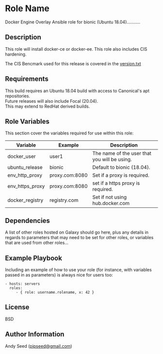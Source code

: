 
Role Name
=========

Docker Engine Overlay Ansible role for bionic (Ubuntu 18.04)...........

Description
-----------
This role will install docker-ce or docker-ee. This role also includes CIS hardening. 

The CIS Bencmark used for this release is covered in the [version.txt](version.txt)


Requirements
------------

This build requires an Ubuntu 18.04 build with access to Canonical's apt repositories.  
Future releases will also include Focal (20.04).  
This may extend to RedHat derived builds.   

Role Variables
--------------

This section cover the variables required for use within this role:

| Variable | Example | Description |
| -------- | ------- | ----------- |
| docker_user | user1 | The name of the user that you will be using. |  
| ubuntu_release | bionic | Default to bionic (18.04). |
| env_http_proxy | proxy.com:8080  | Set if a proxy is required. |
| env_https_proxy | proxy.com:8080 | set if a https proxy is required. |
| docker_registry | registry.com | Set if not using hub.docker.com |

Dependencies
------------

A list of other roles hosted on Galaxy should go here, plus any details in regards to parameters that may need to be set for other roles, or variables that are used from other roles...

Example Playbook
----------------

Including an example of how to use your role (for instance, with variables passed in as parameters) is always nice for users too:

    - hosts: servers
      roles:
         - { role: username.rolename, x: 42 }

License
-------

BSD

Author Information
------------------

Andy Seed (pipseed@gmail.com)
